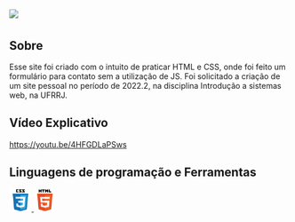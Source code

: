 <h1>
   <img src="./img/site-camilli.mp4">
</h1>

## Sobre
Esse site foi criado com o intuito de praticar HTML e CSS, onde foi feito um formulário para contato sem a utilização de JS. Foi solicitado a criação de um site pessoal no período de 2022.2, na disciplina Introdução a sistemas web, na UFRRJ.

## Vídeo Explicativo
https://youtu.be/4HFGDLaPSws

## Linguagens de programação e Ferramentas
<p align="left"> <a href="https://www.w3schools.com/css/" target="_blank" rel="noreferrer"> <img src="https://raw.githubusercontent.com/devicons/devicon/master/icons/css3/css3-original-wordmark.svg" alt="css3" width="40" height="40"/> </a> <a href="https://www.w3.org/html/" target="_blank" rel="noreferrer"> <img src="https://raw.githubusercontent.com/devicons/devicon/master/icons/html5/html5-original-wordmark.svg" alt="html5" width="40" height="40"/> </a> </p>
